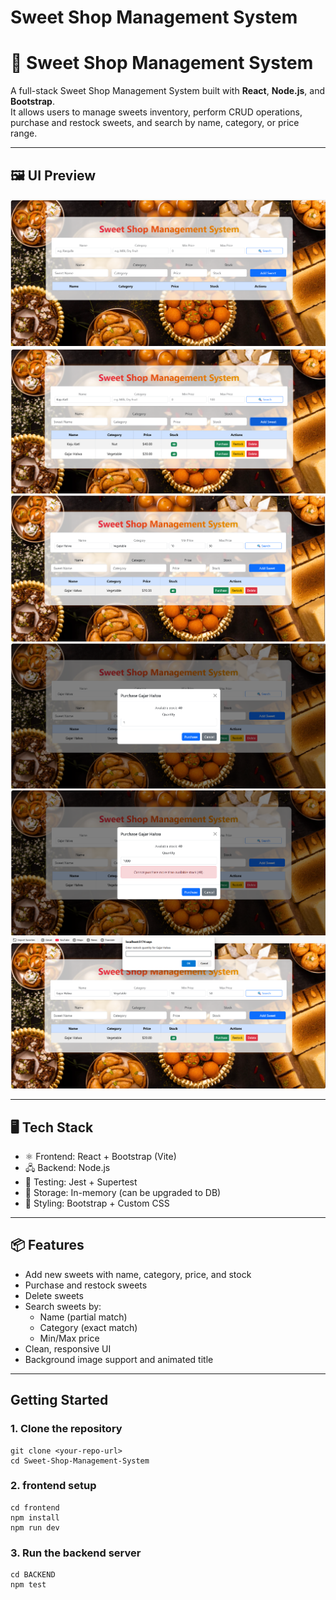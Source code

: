 ﻿# Sweet Shop Management System
# 🍬 Sweet Shop Management System

A full-stack Sweet Shop Management System built with **React**, **Node.js**, and **Bootstrap**.  
It allows users to manage sweets inventory, perform CRUD operations, purchase and restock sweets, and search by name, category, or price range.

---
## 🖼 UI Preview

![Sweet Shop UI](https://github.com/parth606/Sweet-Shop-Management-System/blob/main/frontend/1.png?raw=true)
![Sweet Shop UI](https://github.com/parth606/Sweet-Shop-Management-System/blob/main/frontend/2.png?raw=true)
![Sweet Shop UI](https://github.com/parth606/Sweet-Shop-Management-System/blob/main/frontend/3.png?raw=true)
![Sweet Shop UI](https://github.com/parth606/Sweet-Shop-Management-System/blob/main/frontend/4.png?raw=true)
![Sweet Shop UI](https://github.com/parth606/Sweet-Shop-Management-System/blob/main/frontend/5.png?raw=true)
![Sweet Shop UI](https://github.com/parth606/Sweet-Shop-Management-System/blob/main/frontend/6.png?raw=true)

---

## 🖥️ Tech Stack

- ⚛️ Frontend: React + Bootstrap (Vite)
- 🖧 Backend: Node.js
- 🧪 Testing: Jest + Supertest
- 💾 Storage: In-memory (can be upgraded to DB)
- 🎨 Styling: Bootstrap  + Custom CSS

---

## 📦 Features

- Add new sweets with name, category, price, and stock
- Purchase and restock sweets
- Delete sweets
- Search sweets by:
  - Name (partial match)
  - Category (exact match)
  - Min/Max price
- Clean, responsive UI
- Background image support and animated title

---
## Getting Started

### 1. Clone the repository
```
git clone <your-repo-url>
cd Sweet-Shop-Management-System
```

### 2. frontend setup
```
cd frontend
npm install
npm run dev
```

### 3. Run the backend server
```
cd BACKEND
npm test
```
